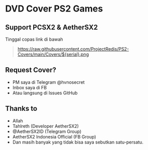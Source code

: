 # DVD Cover PS2 Games

## Support PCSX2 & AetherSX2

Tinggal copas link di bawah

> https://raw.githubusercontent.com/ProjectRedis/PS2-Covers/main/Covers/${serial}.png

## Request Cover?
- PM saya di Telegram @hvnosecret
- Inbox saya di FB
- Atau langsung di Issues GitHub

## Thanks to
- Allah
- Tahlreth (Developer AetherSX2)
- @AetherSX2ID (Telegram Group)
- AetherSX2 Indonesia Official (FB Group)
- Dan masih banyak yang tidak bisa saya sebutkan satu-persatu.
